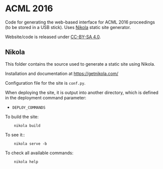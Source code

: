 # ACML 2016

Code for generating the web-based interface for ACML 2016 proceedings
(to be stored in a USB stick).
Uses [Nikola](https://getnikola.com/) static site generator.

Website/code is released under [CC-BY-SA 4.0](http://creativecommons.org/licenses/by-sa/4.0/).


## Nikola

This folder contains the source used to generate a static site using Nikola.

Installation and documentation at https://getnikola.com/

Configuration file for the site is `conf.py`.

When deploying the site, it is output into another directory, which is
defined in the deployment command parameter:

* `DEPLOY_COMMANDS`

To build the site:
```
    nikola build
```

To see it::
```
    nikola serve -b
```

To check all available commands:
```
    nikola help
```

